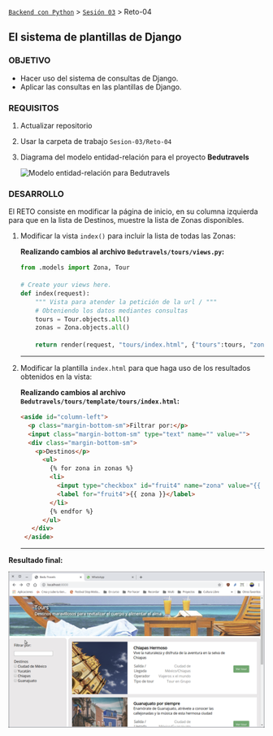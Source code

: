 [`Backend con Python`](../../Readme.md) > [`Sesión 03`](../Readme.md) > Reto-04
## El sistema de plantillas de Django

### OBJETIVO
- Hacer uso del sistema de consultas de Django.
- Aplicar las consultas en las plantillas de Django.

### REQUISITOS
1. Actualizar repositorio
1. Usar la carpeta de trabajo `Sesion-03/Reto-04`
1. Diagrama del modelo entidad-relación para el proyecto __Bedutravels__

   ![Modelo entidad-relación para Bedutravels](bedutravels-modelo-er.png)

### DESARROLLO
El RETO consiste en modificar la página de inicio, en su columna izquierda para que en la lista de Destinos, muestre la lista de Zonas disponibles.

1. Modificar la vista `index()` para incluir la lista de todas las Zonas:

   __Realizando cambios al archivo `Bedutravels/tours/views.py`:__
   ```python
   from .models import Zona, Tour

   # Create your views here.
   def index(request):
       """ Vista para atender la petición de la url / """
       # Obteniendo los datos mediantes consultas
       tours = Tour.objects.all()
       zonas = Zona.objects.all()

       return render(request, "tours/index.html", {"tours":tours, "zonas":zonas})
   ```
   ***

1. Modificar la plantilla `index.html` para que haga uso de los resultados obtenidos en la vista:

   __Realizando cambios al archivo `Bedutravels/tours/template/tours/index.html`:__
   ```html
   <aside id="column-left">
     <p class="margin-bottom-sm">Filtrar por:</p>
     <input class="margin-bottom-sm" type="text" name="" value="">
     <div class="margin-bottom-sm">
       <p>Destinos</p>
         <ul>
           {% for zona in zonas %}
           <li>
             <input type="checkbox" id="fruit4" name="zona" value="{{ zona.id }}">
             <label for="fruit4">{{ zona }}</label>
           </li>
           {% endfor %}
         </ul>
      </div>
    </aside>
   ```
   ***

__Resultado final:__

![Index dinámico](assets/index-01.png)
